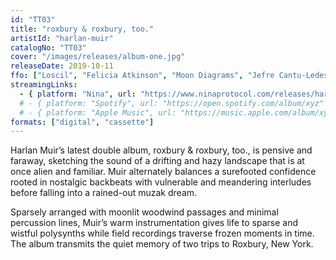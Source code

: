 ```yaml
---
id: "TT03"
title: "roxbury & roxbury, too."
artistId: "harlan-muir"
catalogNo: "TT03"
cover: "/images/releases/album-one.jpg"
releaseDate: 2019-10-11
ffo: ["Loscil", "Felicia Atkinson", "Moon Diagrams", "Jefre Cantu-Ledesma"]
streamingLinks:
  - { platform: "Nina", url: "https://www.ninaprotocol.com/releases/harlan-muir-roxbury-one-roxbury-too" }
  # - { platform: "Spotify", url: "https://open.spotify.com/album/xyz" }
  # - { platform: "Apple Music", url: "https://music.apple.com/album/xyz" }
formats: ["digital", "cassette"]
---
```


Harlan Muir’s latest double album, roxbury & roxbury, too., is pensive and faraway, sketching the sound of a drifting and hazy landscape that is at once alien and familiar. Muir alternately balances a surefooted confidence rooted in nostalgic backbeats with vulnerable and meandering interludes before falling into a rained-out muzak dream.

Sparsely arranged with moonlit woodwind passages and minimal percussion lines, Muir’s warm instrumentation gives life to sparse and wistful polysynths while field recordings traverse frozen moments in time. The album transmits the quiet memory of two trips to Roxbury, New York.